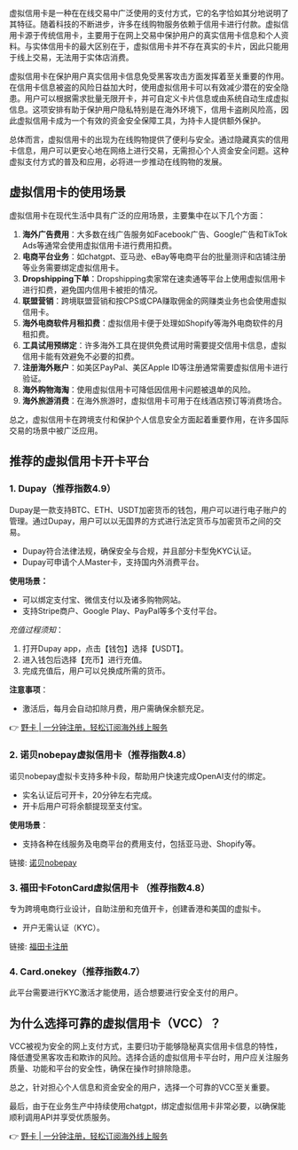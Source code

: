 虚拟信用卡是一种在在线交易中广泛使用的支付方式，它的名字恰如其分地说明了其特征。随着科技的不断进步，许多在线购物服务依赖于信用卡进行付款。虚拟信用卡源于传统信用卡，主要用于在网上交易中保护用户的真实信用卡信息和个人资料。与实体信用卡的最大区别在于，虚拟信用卡并不存在真实的卡片，因此只能用于线上交易，无法用于实体店消费。

虚拟信用卡在保护用户真实信用卡信息免受黑客攻击方面发挥着至关重要的作用。在信用卡信息被盗的风险日益加大时，使用虚拟信用卡可以有效减少潜在的安全隐患。用户可以根据需求批量无限开卡，并可自定义卡片信息或由系统自动生成虚拟信息。这项安排有助于保护用户隐私特别是在海外环境下，信用卡盗刷风险高，因此虚拟信用卡成为一个有效的资金安全保障工具，为持卡人提供额外保护。

总体而言，虚拟信用卡的出现为在线购物提供了便利与安全。通过隐藏真实的信用卡信息，用户可以更安心地在网络上进行交易，无需担心个人资金安全问题。这种虚拟支付方式的普及和应用，必将进一步推动在线购物的发展。

## 虚拟信用卡的使用场景

虚拟信用卡在现代生活中具有广泛的应用场景，主要集中在以下几个方面：

1. **海外广告费用**：大多数在线广告服务如Facebook广告、Google广告和TikTok Ads等通常会使用虚拟信用卡进行费用扣费。
2. **电商平台业务**：如chatgpt、亚马逊、eBay等电商平台的批量测评和店铺注册等业务需要绑定虚拟信用卡。
3. **Dropshipping下单**：Dropshipping卖家常在速卖通等平台上使用虚拟信用卡进行扣费，避免国内信用卡被拒的情况。
4. **联盟营销**：跨境联盟营销和按CPS或CPA赚取佣金的网赚类业务也会使用虚拟信用卡。
5. **海外电商软件月租扣费**：虚拟信用卡便于处理如Shopify等海外电商软件的月租扣费。
6. **工具试用预绑定**：许多海外工具在提供免费试用时需要提交信用卡信息，虚拟信用卡能有效避免不必要的扣费。
7. **注册海外账户**：如美区PayPal、美区Apple ID等注册通常需要虚拟信用卡进行验证。
8. **海外购物海淘**：使用虚拟信用卡可降低因信用卡问题被退单的风险。
9. **海外旅游消费**：在海外旅游时，虚拟信用卡可用于在线酒店预订等消费场合。

总之，虚拟信用卡在跨境支付和保护个人信息安全方面起着重要作用，在许多国际交易的场景中被广泛应用。

## 推荐的虚拟信用卡开卡平台

### 1. Dupay（推荐指数4.9）

Dupay是一款支持BTC、ETH、USDT加密货币的钱包，用户可以进行电子账户的管理。通过Dupay，用户可以以无国界的方式进行法定货币与加密货币之间的交易。

- Dupay符合法律法规，确保安全与合规，并且部分卡型免KYC认证。
- Dupay可申请个人Master卡，支持国内外消费平台。
  
**使用场景：**
- 可以绑定支付宝、微信支付以及诸多购物网站。
- 支持Stripe商户、Google Play、PayPal等多个支付平台。

*充值过程须知*：
1. 打开Dupay app，点击【钱包】选择【USDT】。
2. 进入钱包后选择【充币】进行充值。
3. 完成充值后，用户可以兑换成所需的货币。

**注意事项**：
- 激活后，每月会自动扣除月费，用户需确保余额充足。

👉 [野卡 | 一分钟注册，轻松订阅海外线上服务](https://bit.ly/bewildcard)

### 2. 诺贝nobepay虚拟信用卡（推荐指数4.8）

诺贝nobepay虚拟卡支持多种卡段，帮助用户快速完成OpenAI支付的绑定。

- 实名认证后可开卡，20分钟左右完成。
- 开卡后用户可将余额提现至支付宝。

**使用场景**：
- 支持各种在线服务及电商平台的费用支付，包括亚马逊、Shopify等。

链接: [诺贝nobepay](https://www.nobepay.com/)

### 3. 福田卡FotonCard虚拟信用卡 （推荐指数4.8）

专为跨境电商行业设计，自助注册和充值开卡，创建香港和美国的虚拟卡。

- 开户无需认证（KYC）。
  
链接: [福田卡注册](https://dashboard.fotoncard.com/#/pages/register)

### 4. Card.onekey（推荐指数4.7）

此平台需要进行KYC激活才能使用，适合想要进行安全支付的用户。

## 为什么选择可靠的虚拟信用卡（VCC）？

VCC被视为安全的网上支付方式，主要归功于能够隐秘真实信用卡信息的特性，降低遭受黑客攻击和欺诈的风险。选择合适的虚拟信用卡平台时，用户应关注服务质量、功能和平台的安全性，确保在操作时排除隐患。

总之，针对担心个人信息和资金安全的用户，选择一个可靠的VCC至关重要。

最后，由于在业务生产中持续使用chatgpt，绑定虚拟信用卡非常必要，以确保能顺利调用API并享受优质服务。

👉 [野卡 | 一分钟注册，轻松订阅海外线上服务](https://bit.ly/bewildcard)